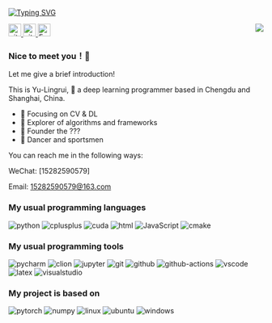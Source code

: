 <p align="left">
<a href="https://github.com/Yu-Lingrui">
	<img src="https://readme-typing-svg.demolab.com?font=Georgia&size=18&duration=2000&pause=100&multiline=true&width=500&height=100&lines=Yu Lingrui;AI+Researcher+%7C+AI+Engineer;DeepLearning+Model+Training+%7C+Deploying;Major+in+Computer+Vision;" alt="Typing SVG" />
</a>

<p> 
<a href="https://github.com/Yu-Lingrui"> 
    <img src="https://komarev.com/ghpvc/?username=Yu-Lingrui&color=blue" height="25px" alt="github follow" /> 
</a>
<a href="https://github.com/Yu-Lingrui?tab=followers"> 
    <img src="https://img.shields.io/github/followers/Yu-Lingrui?label=Followers&style=plastic" height="25px" alt="github follow" /> </a>
<a href="15282590579@163.com"> 
    <img src="https://img.shields.io/badge/163-%23D14836.svg?&style=plastic&logo=gmail&logoColor=white" height="25px" alt="Email" /></a>

<img align="right" src="https://github-readme-stats.vercel.app/api?username=Yu-Lingrui&show_icons=true&icon_color=CE1D2D&text_color=718096&bg_color=ffffff&hide_title=true" />

### Nice to meet you！👋  

Let me give a brief introduction! 

This is Yu-Lingrui, &#x1F923; a deep learning programmer based in Chengdu and Shanghai, China. 
 
- :orange_book: Focusing on CV & DL
- :hammer: Explorer of algorithms and frameworks
- :ram: Founder the ???
- :meat_on_bone: Dancer and sportsmen


You can reach me in the following ways:

WeChat: [15282590579]

Email: 15282590579@163.com



### My usual programming languages

<p align="left">
  <img alt="python" src="https://img.shields.io/badge/Python-3776AB?style=flat-square&logo=python&logoColor=white" >
  <img alt="cplusplus" src="https://img.shields.io/badge/C%2B%2B-00599C?style=flat-square&logo=c%2B%2B&logoColor=white" >
  <img alt="cuda" src="https://img.shields.io/badge/CUDA-00599C?style=flat-square&logo=c%2B%2B&logoColor=white" >
  <img alt="html" src="https://img.shields.io/badge/HTML-239120?style=flat-square&logo=html5&logoColor=white" >
  <img alt="JavaScript" src="https://img.shields.io/badge/JavaScript-239120?style=flat-square&logo=JavaScript&logoColor=white" >
  <img alt="cmake" src="https://img.shields.io/badge/CMake-064F8C?style=flat-square&logo=cmake&logoColor=white" >
</p>


### My usual programming tools

<p align="left">
  <img alt="pycharm" src="https://img.shields.io/badge/pycharm-0078D4?style=flat-square&logo=pycharm&logoColor=white" >
  <img alt="clion" src="https://img.shields.io/badge/clion-0078D4?style=flat-square&logo=clion&logoColor=white" >
  <img alt="jupyter" src="https://img.shields.io/badge/Jupyter-F37626.svg?&style=flat-square&logo=Jupyter&logoColor=white" >
  <img alt="git" src="https://img.shields.io/badge/Git-F05032?style=flat-square&logo=git&logoColor=white" >
  <img alt="github" src="https://img.shields.io/badge/GitHub-100000?style=flat-square&logo=github&logoColor=white" >
  <img alt="github-actions" src="https://img.shields.io/badge/GH_Actions-2088FF?style=flat-square&logo=github-actions&logoColor=white" >
  <img alt="vscode" src="https://img.shields.io/badge/vscode-0078D4?style=flat-square&logo=visual%20studio%20code&logoColor=white" >
  <img alt="latex" src="https://img.shields.io/badge/LaTeX-47A141?style=flat-square&logo=LaTeX&logoColor=white" >
  <img alt="visualstudio" src="https://img.shields.io/badge/visualstudio-0078D4?style=flat-square&logo=visualstudio&logoColor=white" >
</p>


### My project is based on

<p align="left">
  <img alt="pytorch" src="https://img.shields.io/badge/PyTorch-EE4C2C?style=flat-square&logo=PyTorch&logoColor=white" >
  <img alt="numpy" src="https://img.shields.io/badge/Numpy-777BB4?style=flat-square&logo=numpy&logoColor=white" >
  <img alt="linux" src="https://img.shields.io/badge/Linux-FCC624?style=flat-square&logo=linux&logoColor=black" >
  <img alt="ubuntu" src="https://img.shields.io/badge/Ubuntu-E95420?style=flat-square&logo=ubuntu&logoColor=white" >
  <img alt="windows" src="https://img.shields.io/badge/windows-FCC624?style=flat-square&logo=windows&logoColor=black" >


<!--
**Yu-Lingrui/Yu-Lingrui** is a ✨ _special_ ✨ repository because its `README.md` (this file) appears on your GitHub profile.

Here are some ideas to get you started:

- 🔭 I’m currently working on ...
- 🌱 I’m currently learning ...
- 👯 I’m looking to collaborate on ...
- 🤔 I’m looking for help with ...
- 💬 Ask me about ...
- 📫 How to reach me: ...
- 😄 Pronouns: ...
- ⚡ Fun fact: ...
-->
